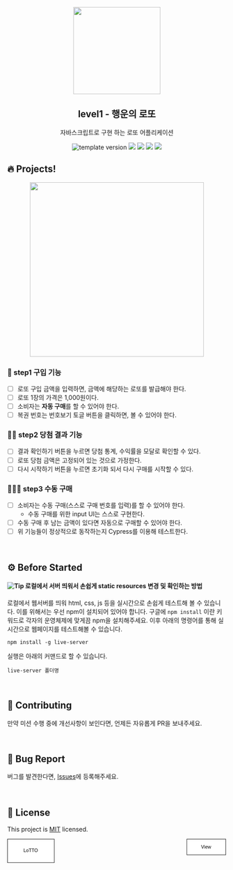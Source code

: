 <p align="middle" >
  <img width="200px;" src="./src/images/lotto_ball.png"/>
</p>
<h2 align="middle">level1 - 행운의 로또</h2>
<p align="middle">자바스크립트로 구현 하는 로또 어플리케이션</p>
<p align="middle">
  <img src="https://img.shields.io/badge/version-1.0.0-blue?style=flat-square" alt="template version"/>
  <img src="https://img.shields.io/badge/language-html-red.svg?style=flat-square"/>
  <img src="https://img.shields.io/badge/language-css-blue.svg?style=flat-square"/>
  <img src="https://img.shields.io/badge/language-js-yellow.svg?style=flat-square"/>
  <img src="https://img.shields.io/badge/license-MIT-brightgreen.svg?style=flat-square"/>
</p>

## 🔥 Projects!

<p align="middle">
  <img width="400" src="./src/images/lotto_ui.png">
</p>

### 🎯 step1 구입 기능

- [ ] 로또 구입 금액을 입력하면, 금액에 해당하는 로또를 발급해야 한다.
- [ ] 로또 1장의 가격은 1,000원이다.
- [ ] 소비자는 **자동 구매**를 할 수 있어야 한다.
- [ ] 복권 번호는 번호보기 토글 버튼을 클릭하면, 볼 수 있어야 한다.

### 🎯🎯 step2 당첨 결과 기능

- [ ] 결과 확인하기 버튼을 누르면 당첨 통계, 수익률을 모달로 확인할 수 있다.
- [ ] 로또 당첨 금액은 고정되어 있는 것으로 가정한다.
- [ ] 다시 시작하기 버튼을 누르면 초기화 되서 다시 구매를 시작할 수 있다.

### 🎯🎯🎯 step3 수동 구매

- [ ] 소비자는 수동 구매(스스로 구매 번호를 입력)를 할 수 있어야 한다.
  - 수동 구매를 위한 input UI는 스스로 구현한다.
- [ ] 수동 구매 후 남는 금액이 있다면 자동으로 구매할 수 있어야 한다.
- [ ] 위 기능들이 정상적으로 동작하는지 Cypress를 이용해 테스트한다.

<br>

## ⚙️ Before Started

#### <img alt="Tip" src="https://img.shields.io/static/v1.svg?label=&message=Tip&style=flat-square&color=673ab8"> 로컬에서 서버 띄워서 손쉽게 static resources 변경 및 확인하는 방법

로컬에서 웹서버를 띄워 html, css, js 등을 실시간으로 손쉽게 테스트해 볼 수 있습니다. 이를 위해서는 우선 npm이 설치되어 있어야 합니다. 구글에 `npm install` 이란 키워드로 각자의 운영체제에 맞게끔 npm을 설치해주세요. 이후 아래의 명령어를 통해 실시간으로 웹페이지를 테스트해볼 수 있습니다.

```
npm install -g live-server
```

실행은 아래의 커맨드로 할 수 있습니다.

```
live-server 폴더명
```

<br>

## 👏 Contributing

만약 미션 수행 중에 개선사항이 보인다면, 언제든 자유롭게 PR을 보내주세요.

<br>

## 🐞 Bug Report

버그를 발견한다면, [Issues](https://github.com/woowacourse/javascript-lotto/issues)에 등록해주세요.

<br>

## 📝 License

This project is [MIT](https://github.com/woowacourse/javascript-lotto/blob/main/LICENSE) licensed.

<?xml version="1.0" encoding="UTF-8"?>
<!-- Do not edit this file with editors other than diagrams.net -->
<!DOCTYPE svg PUBLIC "-//W3C//DTD SVG 1.1//EN" "http://www.w3.org/Graphics/SVG/1.1/DTD/svg11.dtd">

<svg xmlns="http://www.w3.org/2000/svg" xmlns:xlink="http://www.w3.org/1999/xlink" version="1.1" width="562px" height="62px" viewBox="-0.5 -0.5 562 62" content="&lt;mxfile host=&quot;app.diagrams.net&quot; modified=&quot;2021-11-15T05:47:19.502Z&quot; agent=&quot;5.0 (Windows NT 10.0; Win64; x64) AppleWebKit/537.36 (KHTML, like Gecko) Chrome/94.0.4606.118 Whale/2.11.126.23 Safari/537.36&quot; etag=&quot;LZm-e_hnilUkzlGa0NxI&quot; version=&quot;15.7.3&quot; type=&quot;github&quot;&gt;&lt;diagram id=&quot;s3RNWrIalwJ_AT4yrUJs&quot; name=&quot;Page-1&quot;&gt;xZNBT4MwFIB/DUcToMi2o5voDhoTWURPpqFPWlMo6TrL/PUW2w7IXLKdvJD2e6+v7fdKgFZ1dy9xSx8FAR7EIekCdBvE8SJB5tuDvQVpOLegkoxYFA0gZ9/gYOjojhHYThKVEFyxdgpL0TRQqgnDUgo9TfsQfLpriys4AnmJ+TEtGFHU0nk8G/gaWEX9zlG6sJEa+2R3ky3FROgRQlmAVlIIZUd1twLeu/Ne7Lq7E9HDwSQ06pwFn69vbTkr1u/bdXGTq+ci08srV+UL85278IPYbJ7cidXea5Bi1xDoK4UBWmrKFOQtLvuoNn03jKqam1lkhq4mSAXdycNGBwXm6YCoQcm9SfELfP/ds0GJm+uhCZE3S0cNSB3Dru/VofSgxgycnQtMxUemXhjofxd1PTtDVPiHqORyUWY6PNff2OifR9kP&lt;/diagram&gt;&lt;/mxfile&gt;" resource="https://app.diagrams.net/#Hblacktoast%2Fjavascript-lotto%2Fmain%2FUntitled%20Diagram.drawio.svg"><defs/><g><rect x="0" y="0" width="120" height="60" fill="rgba(255, 255, 255, 1)" stroke="rgba(0, 0, 0, 1)" pointer-events="all"/><g transform="translate(-0.5 -0.5)"><switch><foreignObject pointer-events="none" width="100%" height="100%" requiredFeatures="http://www.w3.org/TR/SVG11/feature#Extensibility" style="overflow: visible; text-align: left;"><div xmlns="http://www.w3.org/1999/xhtml" style="display: flex; align-items: unsafe center; justify-content: unsafe center; width: 118px; height: 1px; padding-top: 30px; margin-left: 1px;"><div data-drawio-colors="color: rgba(0, 0, 0, 1); " style="box-sizing: border-box; font-size: 0px; text-align: center;"><div style="display: inline-block; font-size: 12px; font-family: Helvetica; color: rgb(0, 0, 0); line-height: 1.2; pointer-events: all; white-space: normal; overflow-wrap: normal;">LoTTO</div></div></div></foreignObject><text x="60" y="34" fill="rgba(0, 0, 0, 1)" font-family="Helvetica" font-size="12px" text-anchor="middle">LoTTO</text></switch></g><rect x="460" y="0" width="100" height="40" fill="rgba(255, 255, 255, 1)" stroke="rgba(0, 0, 0, 1)" pointer-events="all"/><g transform="translate(-0.5 -0.5)"><switch><foreignObject pointer-events="none" width="100%" height="100%" requiredFeatures="http://www.w3.org/TR/SVG11/feature#Extensibility" style="overflow: visible; text-align: left;"><div xmlns="http://www.w3.org/1999/xhtml" style="display: flex; align-items: unsafe center; justify-content: unsafe center; width: 98px; height: 1px; padding-top: 20px; margin-left: 461px;"><div data-drawio-colors="color: rgba(0, 0, 0, 1); " style="box-sizing: border-box; font-size: 0px; text-align: center;"><div style="display: inline-block; font-size: 12px; font-family: Helvetica; color: rgb(0, 0, 0); line-height: 1.2; pointer-events: all; white-space: normal; overflow-wrap: normal;">View</div></div></div></foreignObject><text x="510" y="24" fill="rgba(0, 0, 0, 1)" font-family="Helvetica" font-size="12px" text-anchor="middle">View</text></switch></g></g><switch><g requiredFeatures="http://www.w3.org/TR/SVG11/feature#Extensibility"/><a transform="translate(0,-5)" xlink:href="https://www.diagrams.net/doc/faq/svg-export-text-problems" target="_blank"><text text-anchor="middle" font-size="10px" x="50%" y="100%">Viewer does not support full SVG 1.1</text></a></switch></svg>
